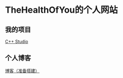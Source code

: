 # TheHealthOfYou的个人网站
## 我的项目
<a href="./C++ Studio/index.html">C++ Studio</a><br/>
## 个人博客
<a href="./blog/index.html">博客（准备搭建）</a>
